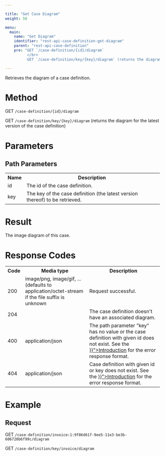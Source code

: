 ```yaml
---

title: "Get Case Diagram"
weight: 50

menu:
  main:
    name: "Get Diagram"
    identifier: "rest-api-case-definition-get-diagram"
    parent: "rest-api-case-definition"
    pre: "GET `/case-definition/{id}/diagram`
          </br>
          GET `/case-definition/key/{key}/diagram` (returns the diagram for the latest version of the case definition)"

---
```



Retrieves the diagram of a case definition.


# Method

GET `/case-definition/{id}/diagram`

GET `/case-definition/key/{key}/diagram` (returns the diagram for the latest version of the case definition)


# Parameters

## Path Parameters

<table class="table table-striped">
  <tr>
    <th>Name</th>
    <th>Description</th>
  </tr>
  <tr>
    <td>id</td>
    <td>The id of the case definition.</td>
  </tr>
  <tr>
    <td>key</td>
    <td>The key of the case definition (the latest version thereof) to be retrieved.</td>
  </tr>
</table>


# Result

The image diagram of this case.

# Response Codes

<table class="table table-striped">
  <tr>
    <th>Code</th>
    <th>Media type</th>
    <th>Description</th>
  </tr>
  <tr>
    <td>200</td>
    <td>image/png, image/gif, ... (defaults to application/octet-stream if the file suffix is unknown</td>
    <td>Request successful.</td>
  </tr>
  <tr>
    <td>204</td>
    <td></td>
    <td>The case definition doesn't have an associated diagram.</td>
  </tr>
  <tr>
    <td>400</td>
    <td>application/json</td>
    <td>The path parameter "key" has no value or the case definition with given id does not exist.
        See the <a href="{{< relref "reference/rest/overview/index.md#error-handling" >}}">Introduction</a> for the error response format.</td>
  </tr>
  <tr>
    <td>404</td>
    <td>application/json</td>
    <td>Case definition with given id or key does not exist.
        See the <a href="{{< relref "reference/rest/overview/index.md#error-handling" >}}">Introduction</a> for the error response format.</td>
  </tr>
</table>


# Example

## Request

GET `/case-definition/invoice:1:9f86d61f-9ee5-11e3-be3b-606720b6f99c/diagram`

GET `/case-definition/key/invoice/diagram`
